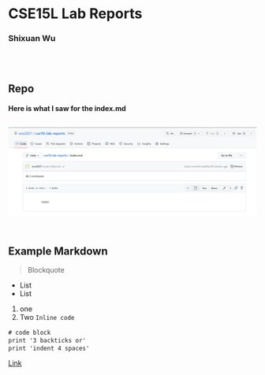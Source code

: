 # CSE15L Lab Reports
### Shixuan Wu

<br/><br/>
## Repo
#### Here is what I saw for the index.md
![Image](images/week1/repo.jpg)
<br/>
<br/>
---
## Example Markdown
> Blockquote
* List 
* List 
1. one
2. Two
`Inline code`
```
# code block
print '3 backticks or'
print 'indent 4 spaces'
```

[Link](https://github.com/wsx2021)